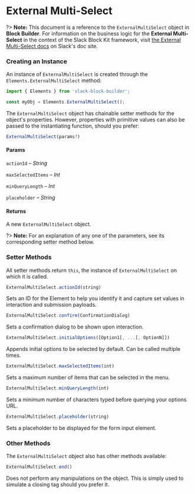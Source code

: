 # External Multi-Select

?> **Note:** This document is a reference to the `ExternalMultiSelect` object in **Block Builder**. For information on the business logic for the **External Multi-Select** in the context of the Slack Block Kit framework, visit [the External Multi-Select docs](https:&#x2F;&#x2F;api.slack.com&#x2F;reference&#x2F;block-kit&#x2F;block-elements#external_multi_select) on Slack's doc site.

### Creating an Instance 

An instance of `ExternalMultiSelect` is created through the `Elements.ExternalMultiSelect` method:

```javascript
import { Elements } from 'slack-block-builder';

const myObj = Elements.ExternalMultiSelect();
```


The `ExternalMultiSelect` object has chainable setter methods for the object's properties. However, properties with primitive values can also be passed to the instantiating function, should you prefer:

```javascript
ExternalMultiSelect(params?)
```

#### Params

`actionId` – *String*

`maxSelectedItems` – *Int*

`minQueryLength` – *Int*

`placeholder` – *String*

#### Returns

A new `ExternalMultiSelect` object.

?> **Note:** For an explanation of any one of the parameters, see its corresponding setter method below.

### Setter Methods

All setter methods return `this`, the instance of `ExternalMultiSelect` on which it is called.

```javascript
ExternalMultiSelect.actionId(string)
```

Sets an ID for the Element to help you identify it and capture set values in interaction and submission payloads.
```javascript
ExternalMultiSelect.confirm(ConfirmationDialog)
```

Sets a confirmation dialog to be shown upon interaction.
```javascript
ExternalMultiSelect.initialOptions([Option1[, ...[, OptionN]])
```

Appends initial options to be selected by default. Can be called multiple times.
```javascript
ExternalMultiSelect.maxSelectedItems(int)
```

Sets a maximum number of items that can be selected in the menu.
```javascript
ExternalMultiSelect.minQueryLength(int)
```

Sets a minimum number of characters typed before querying your options URL.
```javascript
ExternalMultiSelect.placeholder(string)
```

Sets a placeholder to be displayed for the form input element.


### Other Methods

The `ExternalMultiSelect` object also has other methods available:

```javascript
ExternalMultiSelect.end()
```

Does not perform any manipulations on the object. This is simply used to simulate a closing tag should you prefer it.

